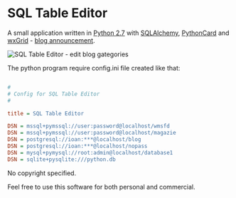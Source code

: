 # SQL Table Editor

A small application written in [Python 2.7](https://www.python.org/) with [SQLAlchemy](http://www.sqlalchemy.org/), [PythonCard](http://pythoncard.sourceforge.net/) and [wxGrid](https://wiki.wxpython.org/wxGrid) - [blog announcement](http://rainbowheart.ro/548).

![SQL Table Editor - edit blog gategories](http://rainbowheart.ro/static/uploads/1/2017/5/sqltableeditor.jpg)

The python program require config.ini file created like that:

```ini

#
# Config for SQL Table Editor
#

title = SQL Table Editor

DSN = mssql+pymssql://user:password@localhost/wmsfd
DSN = mssql+pymssql://user:password@localhost/magazie
DSN = postgresql://ioan:***@localhost/blog
DSN = postgresql://ioan:***@localhost/nopass
DSN = mysql+pymysql://root:admin@localhost/database1
DSN = sqlite+pysqlite:///python.db

```

No copyright specified.

Feel free to use this software for both personal and commercial.
